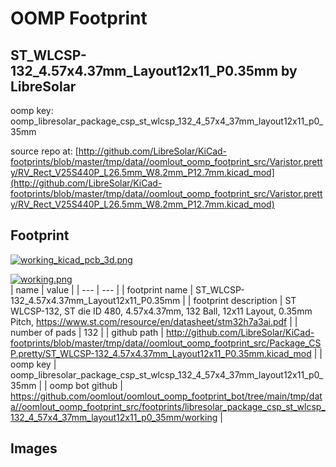 # OOMP Footprint  
## ST_WLCSP-132_4.57x4.37mm_Layout12x11_P0.35mm  by LibreSolar  
  
oomp key: oomp_libresolar_package_csp_st_wlcsp_132_4_57x4_37mm_layout12x11_p0_35mm  
  
source repo at: [http://github.com/LibreSolar/KiCad-footprints/blob/master/tmp/data//oomlout_oomp_footprint_src/Varistor.pretty/RV_Rect_V25S440P_L26.5mm_W8.2mm_P12.7mm.kicad_mod](http://github.com/LibreSolar/KiCad-footprints/blob/master/tmp/data//oomlout_oomp_footprint_src/Varistor.pretty/RV_Rect_V25S440P_L26.5mm_W8.2mm_P12.7mm.kicad_mod)  
## Footprint  
  
[![working_kicad_pcb_3d.png](working_kicad_pcb_3d_600.png)](working_kicad_pcb_3d.png)  
  
[![working.png](working_600.png)](working.png)  
| name | value | 
| --- | --- | 
| footprint name | ST_WLCSP-132_4.57x4.37mm_Layout12x11_P0.35mm | 
| footprint description | ST WLCSP-132, ST die ID 480, 4.57x4.37mm, 132 Ball, 12x11 Layout, 0.35mm Pitch, https://www.st.com/resource/en/datasheet/stm32h7a3ai.pdf | 
| number of pads | 132 | 
| github path | http://github.com/LibreSolar/KiCad-footprints/blob/master/tmp/data//oomlout_oomp_footprint_src/Package_CSP.pretty/ST_WLCSP-132_4.57x4.37mm_Layout12x11_P0.35mm.kicad_mod | 
| oomp key | oomp_libresolar_package_csp_st_wlcsp_132_4_57x4_37mm_layout12x11_p0_35mm | 
| oomp bot github | https://github.com/oomlout/oomlout_oomp_footprint_bot/tree/main/tmp/data//oomlout_oomp_footprint_src/footprints/libresolar_package_csp_st_wlcsp_132_4_57x4_37mm_layout12x11_p0_35mm/working | 
## Images  
